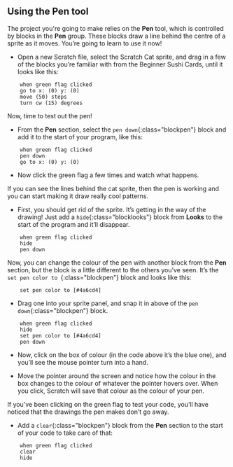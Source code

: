 ## Using the Pen tool

The project you're going to make relies on the **Pen** tool, which is controlled by blocks in the **Pen** group. These blocks draw a line behind the centre of a sprite as it moves. You’re going to learn to use it now!

+ Open a new Scratch file, select the Scratch Cat sprite, and drag in a few of the blocks you’re familiar with from the Beginner Sushi Cards, until it looks like this: 

```blocks
    when green flag clicked
    go to x: (0) y: (0)
    move (50) steps
    turn cw (15) degrees
```

Now, time to test out the pen! 

+ From the **Pen** section, select the `pen down`{:class="blockpen"} block and add it to the start of your program, like this: 

```blocks
    when green flag clicked
    pen down
    go to x: (0) y: (0)
```

+ Now click the green flag a few times and watch what happens.

If you can see the lines behind the cat sprite, then the pen is working and you can start making it draw really cool patterns.

+ First, you should get rid of the sprite. It’s getting in the way of the drawing! Just add a `hide`{:class="blocklooks"} block from **Looks** to the start of the program and it’ll disappear. 

```blocks
    when green flag clicked
    hide
    pen down
```

Now, you can change the colour of the pen with another block from the **Pen** section, but the block is a little different to the others you’ve seen. It’s the `set pen color to `{:class="blockpen"} block and looks like this: 

```blocks
    set pen color to [#4a6cd4]
```

+ Drag one into your sprite panel, and snap it in above of the `pen down`{:class="blockpen"} block. 

```blocks
    when green flag clicked
    hide
    set pen color to [#4a6cd4]
    pen down
```

+ Now, click on the box of colour (in the code above it’s the blue one), and you’ll see the mouse pointer turn into a hand.

+ Move the pointer around the screen and notice how the colour in the box changes to the colour of whatever the pointer hovers over. When you click, Scratch will save that colour as the colour of your pen.

If you’ve been clicking on the green flag to test your code, you’ll have noticed that the drawings the pen makes don’t go away. 

+ Add a `clear`{:class="blockpen"} block from the **Pen** section to the start of your code to take care of that:

```blocks
    when green flag clicked
    clear
    hide
```
